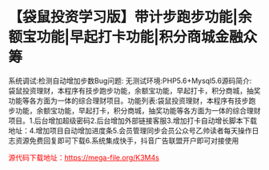 # 【袋鼠投资学习版】带计步跑步功能|余额宝功能|早起打卡功能|积分商城金融众筹

系统调试:检测自动增加步数Bug问题: 无测试环境:PHP5.6+Mysql5.6源码简介: 袋鼠投资理财，本程序有技步跑步功能，余额宝功能，早起打卡，积分商城，抽奖功能等各方面为一体的综合理财项目。功能列表:袋鼠投资理财，本程序有技步跑步功能，余额宝功能，早起打卡，积分商城，抽奖功能等各方面为一体的综合理财项目。1.后台增加超级密码2.后台增加外部链接客服3.增加打卡自动增长脚本下载地址：4.增加项目自动增加进度条5.会员管理同步会员公众号乙帅读者每天操作日志资源免费回复即可下载6.系统集成快手，抖音广告联盟开户即可对接使用




<p style="color: red;">源代码下载地址：<a href="https://mega-file.org/K3M4s" style="color: red;">https://mega-file.org/K3M4s</a></p>